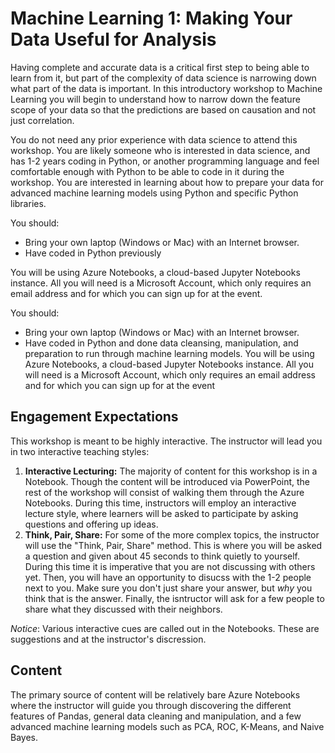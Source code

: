 # Machine Learning 1: Making Your Data Useful for Analysis

Having complete and accurate data is a critical first step to being able to learn from it, but part of the complexity of data science is narrowing down what part of the data is important. In this introductory workshop to Machine Learning you will begin to understand how to narrow down the feature scope of your data so that the predictions are based on causation and not just correlation.

You do not need any prior experience with data science to attend this workshop. You are likely someone who is interested in data science, and has 1-2 years coding in Python, or another programming language and feel comfortable enough with Python to be able to code in it during the workshop. You are interested in learning about how to prepare your data for advanced machine learning models using Python and specific Python libraries.

You should:
- Bring your own laptop (Windows or Mac) with an Internet browser.
- Have coded in Python previously

You will be using Azure Notebooks, a cloud-based Jupyter Notebooks instance. All you will need is a Microsoft Account, which only requires an email address and for which you can sign up for at the event.

You should:
- Bring your own laptop (Windows or Mac) with an Internet browser.
- Have coded in Python and done data cleansing, manipulation, and preparation to run through machine learning models.
You will be using Azure Notebooks, a cloud-based Jupyter Notebooks instance. All you will need is a Microsoft Account, which only requires an email address and for which you can sign up for at the event


## Engagement Expectations
This workshop is meant to be highly interactive. The instructor will lead you in two interactive teaching styles:
1. **Interactive Lecturing:** The majority of content for this workshop is in a Notebook. Though the content will be introduced via PowerPoint, the rest of the workshop will consist of walking them through the Azure Notebooks. During this time, instructors will employ an interactive lecture style, where learners will be asked to participate by asking questions and offering up ideas.
2. **Think, Pair, Share:** For some of the more complex topics, the instructor will use the "Think, Pair, Share" method. This is where you will be asked a question and given about 45 seconds to think quietly to yourself. During this time it is imperative that you are not discussing with others yet. Then, you will have an opportunity to disucss with the 1-2 people next to you. Make sure you don't just share your answer, but *why* you think that is the answer. Finally, the isntructor will ask for a few people to share what they discussed with their neighbors. 

*Notice*: Various interactive cues are called out in the Notebooks. These are suggestions and at the instructor's discression.

## Content
The primary source of content will be relatively bare Azure Notebooks where the instructor will guide you through discovering the different features of Pandas, general data cleaning and manipulation, and a few advanced machine learning models such as PCA, ROC, K-Means, and Naive Bayes.

